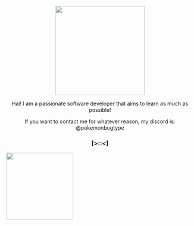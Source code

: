 <p align="center"><img width="240" src="https://78.media.tumblr.com/d370c9a207ba32dfebb8ee2963c59c0d/tumblr_p5wsa4UOHp1x7088uo1_100.gif" /></p>
<p align="center">Hai! I am a passionate software developer that aims to learn as much as possible!</p>
<p align="center">If you want to contact me for whatever reason, my discord is: @pokemonbugtype  </p>

### <p align="center">[>::<]</p>

<div>
  <img height="180em" src="https://github-readme-stats.vercel.app/api/top-langs/?username=fishscaley&layout=compact&langs_count=8&theme=merko"/>
</div>


